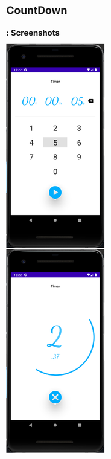 # CountDown
## : Screenshots
<!-- You can add more screenshots here if you like -->
<img src="/Results/ss1.png" width="260">&emsp;<img src="/Results/ss2.png" width="260">
